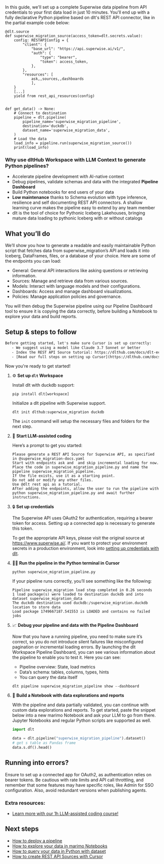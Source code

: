 In this guide, we'll set up a complete Superwise data pipeline from API credentials to your first data load in just 10 minutes. You'll end up with a fully declarative Python pipeline based on dlt's REST API connector, like in the partial example code below:

```python-outcome
@dlt.source
def superwise_migration_source(access_token=dlt.secrets.value):
    config: RESTAPIConfig = {
        "client": {
            "base_url": "https://api.superwise.ai/v1/",
            "auth": {
                "type": "bearer",
                "token": access_token,
            },
        },
        "resources": [
            ask,,sources,,dashboards
            ],
    }
    [...]
    yield from rest_api_resources(config)


def get_data() -> None:
    # Connect to destination
    pipeline = dlt.pipeline(
        pipeline_name='superwise_migration_pipeline',
        destination='duckdb',
        dataset_name='superwise_migration_data', 
    )
    # Load the data
    load_info = pipeline.run(superwise_migration_source())
    print(load_info) 
```

### Why use dltHub Workspace with LLM Context to generate Python pipelines?

- Accelerate pipeline development with AI-native context
- Debug pipelines, validate schemas and data with the integrated **Pipeline Dashboard**
- Build Python notebooks for end users of your data
- **Low maintenance** thanks to Schema evolution with type inference, resilience and self documenting REST API connectors. A shallow learning curve makes the pipeline easy to extend by any team member
- dlt is the tool of choice for Pythonic Iceberg Lakehouses, bringing mature data loading to pythonic Iceberg with or without catalogs

## What you’ll do

We’ll show you how to generate a readable and easily maintainable Python script that fetches data from superwise_migration’s API and loads it into Iceberg, DataFrames, files, or a database of your choice. Here are some of the endpoints you can load:

- General: General API interactions like asking questions or retrieving information.
- Sources: Manage and retrieve data from various sources.
- Models: Interact with language models and their configurations.
- Dashboards: Access and manage dashboard visualizations.
- Policies: Manage application policies and governance.

You will then debug the Superwise pipeline using our Pipeline Dashboard tool to ensure it is copying the data correctly, before building a Notebook to explore your data and build reports.

## Setup & steps to follow

```default
Before getting started, let's make sure Cursor is set up correctly:
   - We suggest using a model like Claude 3.7 Sonnet or better
   - Index the REST API Source tutorial: https://dlthub.com/docs/dlt-ecosystem/verified-sources/rest_api/ and add it to context as **@dlt rest api**
   - [Read our full steps on setting up Cursor](https://dlthub.com/docs/dlt-ecosystem/llm-tooling/cursor-restapi#23-configuring-cursor-with-documentation)
```

Now you're ready to get started!

1. ⚙️ **Set up `dlt` Workspace**
    
    Install dlt with duckdb support:
    ```shell
    pip install dlt[workspace]
    ```

    Initialize a dlt pipeline with Superwise support.
    ```shell
    dlt init dlthub:superwise_migration duckdb
    ```

    The `init` command will setup the necessary files and folders for the next step.
    
2. 🤠 **Start LLM-assisted coding**
    
    Here’s a prompt to get you started:
    
    ```prompt
    Please generate a REST API Source for Superwise API, as specified in @superwise_migration-docs.yaml 
    Start with endpoints ask and  and skip incremental loading for now. 
    Place the code in superwise_migration_pipeline.py and name the pipeline superwise_migration_pipeline. 
    If the file exists, use it as a starting point. 
    Do not add or modify any other files. 
    Use @dlt rest api as a tutorial. 
    After adding the endpoints, allow the user to run the pipeline with python superwise_migration_pipeline.py and await further instructions.
    ```

    
3. 🔒 **Set up credentials** 
    
    The Superwise API uses OAuth2 for authentication, requiring a bearer token for access. Setting up a connected app is necessary to generate this token.
    
    To get the appropriate API keys, please visit the original source at https://www.superwise.ai/.
    If you want to protect your environment secrets in a production environment, look into [setting up credentials with dlt](https://dlthub.com/docs/walkthroughs/add_credentials).
    
4. 🏃‍♀️ **Run the pipeline in the Python terminal in Cursor**
    
    ```shell
    python superwise_migration_pipeline.py
    ```
    
    If your pipeline runs correctly, you’ll see something like the following:
    
    ```shell
    Pipeline superwise_migration load step completed in 0.26 seconds
    1 load package(s) were loaded to destination duckdb and into dataset superwise_migration_data
    The duckdb destination used duckdb:/superwise_migration.duckdb location to store data
    Load package 1749667187.541553 is LOADED and contains no failed jobs
    ```
    
5. 📈 **Debug your pipeline and data with the Pipeline Dashboard**

    Now that you have a running pipeline, you need to make sure it’s correct, so you do not introduce silent failures like misconfigured pagination or incremental loading errors. By launching the dlt Workspace Pipeline Dashboard, you can see various information about the pipeline to enable you to test it. Here you can see:
    - Pipeline overview: State, load metrics
    - Data’s schema: tables, columns, types, hints
    - You can query the data itself
    
    ```shell
    dlt pipeline superwise_migration_pipeline show --dashboard
    ```
    
6. 🐍 **Build a Notebook with data explorations and reports**

    With the pipeline and data partially validated, you can continue with custom data explorations and reports. To get started, paste the snippet below into a new marimo Notebook and ask your LLM to go from there. Jupyter Notebooks and regular Python scripts are supported as well.

    
    ```python
    import dlt

   data = dlt.pipeline("superwise_migration_pipeline").dataset()
   # get s table as Pandas frame
   data.s.df().head()
    ```

## Running into errors?

Ensure to set up a connected app for OAuth2, as authentication relies on bearer tokens. Be cautious with rate limits and API call throttling, and remember that some features may have specific roles, like Admin for SSO configuration. Also, avoid redundant versions when publishing agents.

### Extra resources:

- [Learn more with our 1h LLM-assisted coding course!](https://www.youtube.com/watch?v=GGid70rnJuM)

## Next steps

- [How to deploy a pipeline](https://dlthub.com/docs/walkthroughs/deploy-a-pipeline)
- [How to explore your data in marimo Notebooks](https://dlthub.com/docs/general-usage/dataset-access/marimo)
- [How to query your data in Python with dataset](https://dlthub.com/docs/general-usage/dataset-access/dataset)
- [How to create REST API Sources with Cursor](https://dlthub.com/docs/dlt-ecosystem/llm-tooling/cursor-restapi)